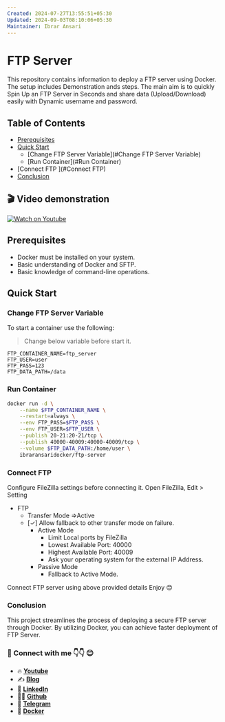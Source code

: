```yaml
---
Created: 2024-07-27T13:55:51+05:30
Updated: 2024-09-03T08:10:06+05:30
Maintainer: Ibrar Ansari
---
```

# FTP Server

This repository contains information to deploy a FTP server using Docker. The setup includes Demonstration ands steps. The main aim is to quickly Spin Up an FTP Server in Seconds and share data (Upload/Download) easily with Dynamic username and password.

## Table of Contents

- [Prerequisites](#prerequisites)
- [Quick Start](#quick-start)
	- [Change FTP Server Variable](#Change FTP Server Variable)
	- [Run Container](#Run Container)
- [Connect FTP ](#Connect FTP)
- [Conclusion](#Conclusion) 

## 🎬 Video demonstration
[![Watch on Youtube](https://i.ytimg.com/vi/iadE-Px-aYQ/maxresdefault.jpg)](https://youtu.be/iadE-Px-aYQ?si=i9ufOZHcb2msOi8L)

## Prerequisites
- Docker  must be installed on your system.
- Basic understanding of Docker and SFTP.
- Basic knowledge of command-line operations.
## Quick Start
### Change FTP Server Variable

To start a container use the following:
> Change below variable before start it.
```
FTP_CONTAINER_NAME=ftp_server
FTP_USER=user
FTP_PASS=123
FTP_DATA_PATH=/data
```

### Run Container
```sh
docker run -d \
    --name $FTP_CONTAINER_NAME \
    --restart=always \
	--env FTP_PASS=$FTP_PASS \
	--env FTP_USER=$FTP_USER \
	--publish 20-21:20-21/tcp \
	--publish 40000-40009:40000-40009/tcp \
	--volume $FTP_DATA_PATH:/home/user \
	ibraransaridocker/ftp-server
```

### Connect FTP
Configure FileZilla settings before connecting it.
Open FileZilla, Edit > Setting
- FTP
	- Transfer Mode =>Active
	- [✓] Allow fallback to other transfer mode on failure.
		-  Active Mode
			- Limit Local ports by FileZilla
			- Lowest Available Port: 40000
			- Highest Available Port: 40009
			- Ask your operating system for the external IP Address.
		- Passive Mode
			- Fallback to Active Mode.

Connect FTP server using above provided details
Enjoy 😊

### Conclusion
This project streamlines the process of deploying a secure FTP server through Docker. By utilizing Docker, you can achieve faster deployment of FTP Server.


### 💼 Connect with me 👇👇 😊

- 🔥 [**Youtube**](https://www.youtube.com/@DevOpsinAction?sub_confirmation=1)
- ✍ [**Blog**](https://ibraransari.blogspot.com/)
- 💼 [**LinkedIn**](https://www.linkedin.com/in/ansariibrar/)
- 👨‍💻 [**Github**](https://github.com/meibraransari?tab=repositories)
- 💬 [**Telegram**](https://t.me/DevOpsinActionTelegram)
- 🐳 [**Docker**](https://hub.docker.com/u/ibraransaridocker)
